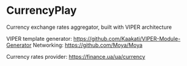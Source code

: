 # CurrencyPlay

Currency exchange rates aggregator, built with VIPER architecture

VIPER template generator: https://github.com/Kaakati/VIPER-Module-Generator
Networking: https://github.com/Moya/Moya

Currency rates provider: https://finance.ua/ua/currency
